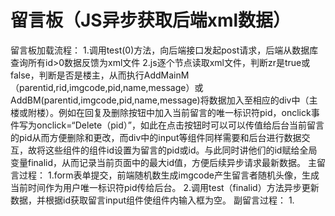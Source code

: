 # 留言板（JS异步获取后端xml数据）

留言板加载流程：
1.调用test(0)方法，向后端接口发起post请求，后端从数据库查询所有id>0数据反馈为xml文件
2.js逐个节点读取xml文件，判断zr是true或false，判断是否是楼主，从而执行AddMainM（parentid,rid,imgcode,pid,name,message）或AddBM(parentid,imgcode,pid,name,message)将数据加入至相应的div中（主楼或附楼）。例如在回复及删除按钮中加入当前留言的唯一标识符pid，onclick事件写为onclick=“Delete（pid）”，如此在点击按钮时可以可以传值给后台当前留言的pid从而方便删除和更改，而div中的input等组件同样需要和后台进行数据交互，故将这些组件的组件id设置为留言的pid或id。与此同时讲他们的id赋给全局变量finalid，从而记录当前页面中的最大id值，方便后续异步请求最新数据。
主留言过程：
1.form表单提交，前端随机数生成imgcode产生留言者随机头像，生成当前时间作为用户唯一标识符pid传给后台。
2.调用test（finalid）方法异步更新数据，并根据id获取留言input组件使组件内输入框为空。
副留言过程：
1.
